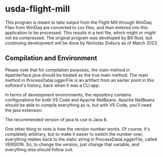 # usda-flight-mill

This program is meant to take output from the Flight Mill through WinDaq. Files from WinDaq are converted to csv files, and then entered into this application to be processed. This results in a text file, which might or might not be compressed. The original program was developed by Bill Rust, but continuing development will be done by Nicholas Sixbury as of March 2023.

## Compilation and Environment

Please note that for compilation purposes, the main method in AppInterface.java should be treated as the true main method. The main method in ProcessDataLoggerFile is an artifact from an earlier point in this software's history, back when it was a CLI app.

In terms of development environments, the repository contains configurations for both VS Code and Apache NetBeans. Apache NetBeans should be able to compile everything as is, but with VS Code, you'll need the java extension.

The recommended version of java to use is Java 8.

One other thing to note is how the version number works. Of course, it's completely arbitrary, but to make it easier to switch the number over, everything relates back to the static string in ProcessDataLoggerFile, called VERSION. So, to change the version, just change that variable, and everything else should follow suit.
